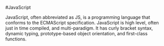 #JavaScript
JavaScript, often abbreviated as JS, is a programming language that conforms to the ECMAScript specification. JavaScript is high level, often just in time compiled, and multi-paradigm. It has curly bracket syntax, dynamic typing, prototype-based object orientation, and first-class functions.